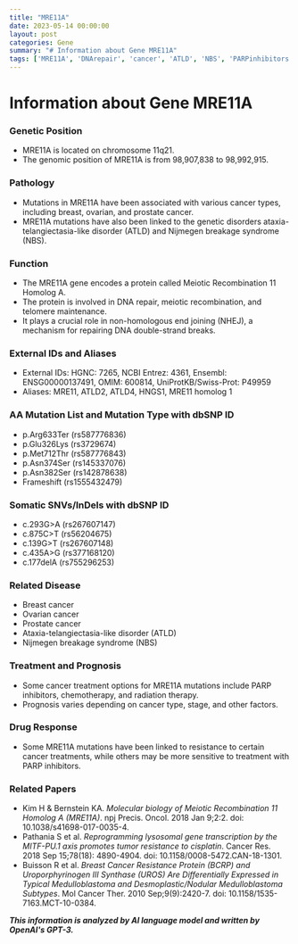 ```yaml
---
title: "MRE11A"
date: 2023-05-14 00:00:00
layout: post
categories: Gene
summary: "# Information about Gene MRE11A"
tags: ['MRE11A', 'DNArepair', 'cancer', 'ATLD', 'NBS', 'PARPinhibitors', 'drugresponse', 'prognosis']
---
```


# Information about Gene MRE11A

### Genetic Position
- MRE11A is located on chromosome 11q21.
- The genomic position of MRE11A is from 98,907,838 to 98,992,915.

### Pathology
- Mutations in MRE11A have been associated with various cancer types, including breast, ovarian, and prostate cancer.
- MRE11A mutations have also been linked to the genetic disorders ataxia-telangiectasia-like disorder (ATLD) and Nijmegen breakage syndrome (NBS).

### Function
- The MRE11A gene encodes a protein called Meiotic Recombination 11 Homolog A.
- The protein is involved in DNA repair, meiotic recombination, and telomere maintenance.
- It plays a crucial role in non-homologous end joining (NHEJ), a mechanism for repairing DNA double-strand breaks.

### External IDs and Aliases
- External IDs: HGNC: 7265, NCBI Entrez: 4361, Ensembl: ENSG00000137491, OMIM: 600814, UniProtKB/Swiss-Prot: P49959
- Aliases: MRE11, ATLD2, ATLD4, HNGS1, MRE11 homolog 1

### AA Mutation List and Mutation Type with dbSNP ID
- p.Arg633Ter (rs587776836)
- p.Glu326Lys (rs3729674)
- p.Met712Thr (rs587776843)
- p.Asn374Ser (rs145337076)
- p.Asn382Ser (rs142878638)
- Frameshift (rs1555432479)

### Somatic SNVs/InDels with dbSNP ID
- c.293G>A (rs267607147)
- c.875C>T (rs56204675)
- c.139G>T (rs267607148)
- c.435A>G (rs377168120)
- c.177delA (rs755296253)

### Related Disease
- Breast cancer
- Ovarian cancer
- Prostate cancer
- Ataxia-telangiectasia-like disorder (ATLD)
- Nijmegen breakage syndrome (NBS)

### Treatment and Prognosis
- Some cancer treatment options for MRE11A mutations include PARP inhibitors, chemotherapy, and radiation therapy.
- Prognosis varies depending on cancer type, stage, and other factors.

### Drug Response
- Some MRE11A mutations have been linked to resistance to certain cancer treatments, while others may be more sensitive to treatment with PARP inhibitors.

### Related Papers
- Kim H & Bernstein KA. *Molecular biology of Meiotic Recombination 11 Homolog A (MRE11A)*. npj Precis. Oncol. 2018 Jan 9;2:2. doi: 10.1038/s41698-017-0035-4.
- Pathania S et al. *Reprogramming lysosomal gene transcription by the MITF-PU.1 axis promotes tumor resistance to cisplatin*. Cancer Res. 2018 Sep 15;78(18): 4890-4904. doi: 10.1158/0008-5472.CAN-18-1301. 
- Buisson R et al. *Breast Cancer Resistance Protein (BCRP) and Uroporphyrinogen III Synthase (UROS) Are Differentially Expressed in Typical Medulloblastoma and Desmoplastic/Nodular Medulloblastoma Subtypes*. Mol Cancer Ther. 2010 Sep;9(9):2420-7. doi: 10.1158/1535-7163.MCT-10-0384.

**_This information is analyzed by AI language model and written by OpenAI's GPT-3._**